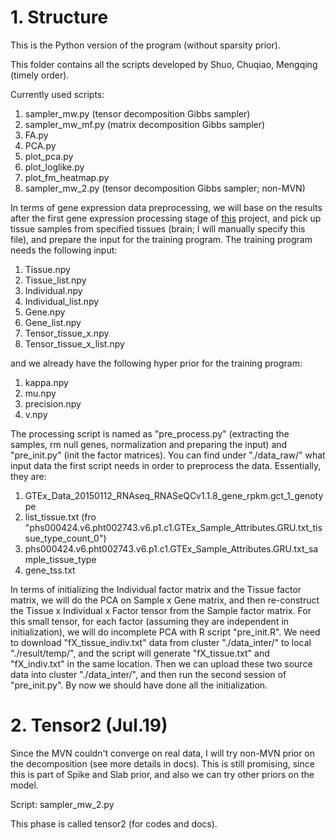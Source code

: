 # 1. Structure

This is the Python version of the program (without sparsity prior).

This folder contains all the scripts developed by Shuo, Chuqiao, Mengqing (timely order).

Currently used scripts:

1. sampler\_mw.py (tensor decomposition Gibbs sampler)
2. sampler\_mw\_mf.py (matrix decomposition Gibbs sampler)
3. FA.py
4. PCA.py
5. plot\_pca.py
6. plot\_loglike.py
7. plot\_fm\_heatmap.py
8. sampler\_mw\_2.py (tensor decomposition Gibbs sampler; non-MVN)

In terms of gene expression data preprocessing, we will base on the results after the first gene expression processing stage of [this](https://github.com/morrisyoung/eQTL_v6_script) project, and pick up tissue samples from specified tissues (brain; I will manually specify this file), and prepare the input for the training program. The training program needs the following input:

1. Tissue.npy
2. Tissue\_list.npy
3. Individual.npy
4. Individual\_list.npy
5. Gene.npy
6. Gene\_list.npy
7. Tensor\_tissue\_x.npy
8. Tensor\_tissue\_x\_list.npy

and we already have the following hyper prior for the training program:

1. kappa.npy
2. mu.npy
3. precision.npy
4. v.npy

The processing script is named as "pre\_process.py" (extracting the samples, rm null genes, normalization and preparing the input) and "pre\_init.py" (init the factor matrices). You can find under "./data\_raw/" what input data the first script needs in order to preprocess the data. Essentially, they are:

1. GTEx\_Data\_20150112\_RNAseq\_RNASeQCv1.1.8\_gene\_rpkm.gct\_1\_genotype
2. list\_tissue.txt (fro "phs000424.v6.pht002743.v6.p1.c1.GTEx\_Sample\_Attributes.GRU.txt\_tissue\_type\_count\_0")
3. phs000424.v6.pht002743.v6.p1.c1.GTEx\_Sample\_Attributes.GRU.txt\_sample\_tissue\_type
4. gene\_tss.txt

In terms of initializing the Individual factor matrix and the Tissue factor matrix, we will do the PCA on Sample x Gene matrix, and then re-construct the Tissue x Individual x Factor tensor from the Sample factor matrix. For this small tensor, for each factor (assuming they are independent in initialization), we will do incomplete PCA with R script "pre\_init.R". We need to download "fX\_tissue\_indiv.txt" data from cluster "./data\_inter/" to local "./result/temp/", and the script will generate "fX\_tissue.txt" and "fX\_indiv.txt" in the same location. Then we can upload these two source data into cluster "./data\_inter/", and then run the second session of "pre\_init.py". By now we should have done all the initialization.



# 2. Tensor2 (Jul.19)

Since the MVN couldn't converge on real data, I will try non-MVN prior on the decomposition (see more details in docs). This is still promising, since this is part of Spike and Slab prior, and also we can try other priors on the model.

Script: sampler\_mw\_2.py

This phase is called tensor2 (for codes and docs).


